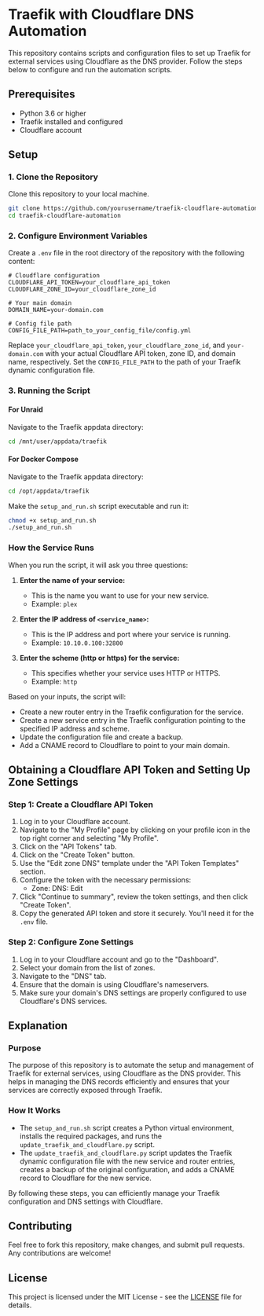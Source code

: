 
# Traefik with Cloudflare DNS Automation

This repository contains scripts and configuration files to set up Traefik for external services using Cloudflare as the DNS provider. Follow the steps below to configure and run the automation scripts.

## Prerequisites

- Python 3.6 or higher
- Traefik installed and configured
- Cloudflare account

## Setup

### 1. Clone the Repository

Clone this repository to your local machine.

```bash
git clone https://github.com/yourusername/traefik-cloudflare-automation.git
cd traefik-cloudflare-automation
```

### 2. Configure Environment Variables

Create a `.env` file in the root directory of the repository with the following content:

```dotenv
# Cloudflare configuration
CLOUDFLARE_API_TOKEN=your_cloudflare_api_token
CLOUDFLARE_ZONE_ID=your_cloudflare_zone_id

# Your main domain
DOMAIN_NAME=your-domain.com

# Config file path
CONFIG_FILE_PATH=path_to_your_config_file/config.yml
```

Replace `your_cloudflare_api_token`, `your_cloudflare_zone_id`, and `your-domain.com` with your actual Cloudflare API token, zone ID, and domain name, respectively. Set the `CONFIG_FILE_PATH` to the path of your Traefik dynamic configuration file.

### 3. Running the Script

#### For Unraid

Navigate to the Traefik appdata directory:

```bash
cd /mnt/user/appdata/traefik
```

#### For Docker Compose

Navigate to the Traefik appdata directory:

```bash
cd /opt/appdata/traefik
```

Make the `setup_and_run.sh` script executable and run it:

```bash
chmod +x setup_and_run.sh
./setup_and_run.sh
```

### How the Service Runs

When you run the script, it will ask you three questions:

1. **Enter the name of your service:** 
   - This is the name you want to use for your new service.
   - Example: `plex`

2. **Enter the IP address of `<service_name>`:**
   - This is the IP address and port where your service is running.
   - Example: `10.10.0.100:32800`

3. **Enter the scheme (http or https) for the service:**
   - This specifies whether your service uses HTTP or HTTPS.
   - Example: `http`

Based on your inputs, the script will:
- Create a new router entry in the Traefik configuration for the service.
- Create a new service entry in the Traefik configuration pointing to the specified IP address and scheme.
- Update the configuration file and create a backup.
- Add a CNAME record to Cloudflare to point to your main domain.

## Obtaining a Cloudflare API Token and Setting Up Zone Settings

### Step 1: Create a Cloudflare API Token

1. Log in to your Cloudflare account.
2. Navigate to the "My Profile" page by clicking on your profile icon in the top right corner and selecting "My Profile".
3. Click on the "API Tokens" tab.
4. Click on the "Create Token" button.
5. Use the "Edit zone DNS" template under the "API Token Templates" section.
6. Configure the token with the necessary permissions:
   - Zone: DNS: Edit
7. Click "Continue to summary", review the token settings, and then click "Create Token".
8. Copy the generated API token and store it securely. You'll need it for the `.env` file.

### Step 2: Configure Zone Settings

1. Log in to your Cloudflare account and go to the "Dashboard".
2. Select your domain from the list of zones.
3. Navigate to the "DNS" tab.
4. Ensure that the domain is using Cloudflare's nameservers.
5. Make sure your domain's DNS settings are properly configured to use Cloudflare's DNS services.

## Explanation

### Purpose

The purpose of this repository is to automate the setup and management of Traefik for external services, using Cloudflare as the DNS provider. This helps in managing the DNS records efficiently and ensures that your services are correctly exposed through Traefik.

### How It Works

- The `setup_and_run.sh` script creates a Python virtual environment, installs the required packages, and runs the `update_traefik_and_cloudflare.py` script.
- The `update_traefik_and_cloudflare.py` script updates the Traefik dynamic configuration file with the new service and router entries, creates a backup of the original configuration, and adds a CNAME record to Cloudflare for the new service.

By following these steps, you can efficiently manage your Traefik configuration and DNS settings with Cloudflare.

## Contributing

Feel free to fork this repository, make changes, and submit pull requests. Any contributions are welcome!

## License

This project is licensed under the MIT License - see the [LICENSE](LICENSE) file for details.
